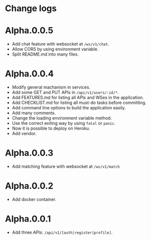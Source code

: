 # Change logs

# Alpha.0.0.5
- Add chat feature with websocket at `/ws/v1/chat`.
- Allow CORS by using environment variable.
- Split README.md into many files.

# Alpha.0.0.4

- Modify general machanism in services.
- Add some GET and PUT APIs in `/api/v1/users/:id/*`.
- Add FEATURES.md for listing all APIs and WSes in the application.
- Add CHECKLIST.md for listing all must-do tasks before committing.
- Add command line options to build the application easily.
- Add many comments.
- Change the loading environment variable method.
- Use the correct exiting way by using `fatal` or `panic`.
- Now it is possible to deploy on Heroku.
- Add vendor.

# Alpha.0.0.3

- Add matching feature with websocket at `/ws/v1/match`

# Alpha.0.0.2

- Add docker container.

# Alpha.0.0.1

- Add three APIs: `/api/v1/[auth|register|profile]`.
